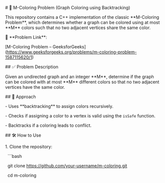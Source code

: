 \# 🎨 M-Coloring Problem (Graph Coloring using Backtracking)



This repository contains a C++ implementation of the classic \*\*M-Coloring Problem\*\*, which determines whether a graph can be colored using at most \*\*M\*\* colors such that no two adjacent vertices share the same color.



🔗 \*\*Problem Link\*\*:  

\[M-Coloring Problem – GeeksforGeeks](https://www.geeksforgeeks.org/problems/m-coloring-problem-1587115620/1)



\## ✅ Problem Description



Given an undirected graph and an integer \*\*M\*\*, determine if the graph can be colored with at most \*\*M\*\* different colors so that no two adjacent vertices have the same color.



\## 🧠 Approach



\- Uses \*\*backtracking\*\* to assign colors recursively.

\- Checks if assigning a color to a vertex is valid using the `isSafe` function.

\- Backtracks if a coloring leads to conflict.



\## 🛠️ How to Use



1\. Clone the repository:

&nbsp;  ```bash

&nbsp;  git clone https://github.com/your-username/m-coloring.git

&nbsp;  cd m-coloring




